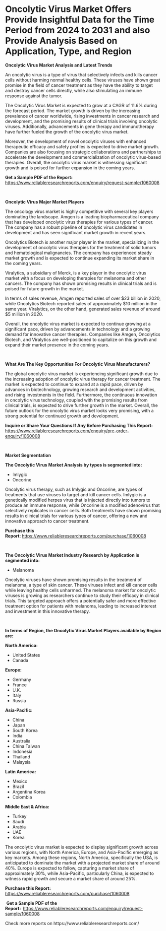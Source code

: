 <p><h1>Oncolytic Virus Market Offers Provide Insightful Data for the Time Period from 2024 to 2031 and also Provide Analysis Based on Application, Type, and Region</h1></p><p><strong>Oncolytic Virus Market Analysis and Latest Trends</strong></p>
<p><p>An oncolytic virus is a type of virus that selectively infects and kills cancer cells without harming normal healthy cells. These viruses have shown great promise in the field of cancer treatment as they have the ability to target and destroy cancer cells directly, while also stimulating an immune response against the tumor.</p><p>The Oncolytic Virus Market is expected to grow at a CAGR of 11.6% during the forecast period. The market growth is driven by the increasing prevalence of cancer worldwide, rising investments in cancer research and development, and the promising results of clinical trials involving oncolytic viruses. Additionally, advancements in gene therapy and immunotherapy have further fueled the growth of the oncolytic virus market.</p><p>Moreover, the development of novel oncolytic viruses with enhanced therapeutic efficacy and safety profiles is expected to drive market growth. Companies are also focusing on strategic collaborations and partnerships to accelerate the development and commercialization of oncolytic virus-based therapies. Overall, the oncolytic virus market is witnessing significant growth and is poised for further expansion in the coming years.</p></p>
<p><strong>Get a Sample PDF of the Report:&nbsp;</strong> <a href="https://www.reliableresearchreports.com/enquiry/request-sample/1060008">https://www.reliableresearchreports.com/enquiry/request-sample/1060008</a></p>
<p>&nbsp;</p>
<p><strong>Oncolytic Virus Major Market Players</strong></p>
<p><p>The oncology virus market is highly competitive with several key players dominating the landscape. Amgen is a leading biopharmaceutical company that has developed oncolytic virus therapies for various types of cancer. The company has a robust pipeline of oncolytic virus candidates in development and has seen significant market growth in recent years.</p><p>Oncolytics Biotech is another major player in the market, specializing in the development of oncolytic virus therapies for the treatment of solid tumors and hematological malignancies. The company has experienced steady market growth and is expected to continue expanding its market share in the coming years.</p><p>Viralytics, a subsidiary of Merck, is a key player in the oncolytic virus market with a focus on developing therapies for melanoma and other cancers. The company has shown promising results in clinical trials and is poised for future growth in the market.</p><p>In terms of sales revenue, Amgen reported sales of over $23 billion in 2020, while Oncolytics Biotech reported sales of approximately $10 million in the same year. Viralytics, on the other hand, generated sales revenue of around $5 million in 2020.</p><p>Overall, the oncolytic virus market is expected to continue growing at a significant pace, driven by advancements in technology and a growing demand for innovative cancer therapies. Companies like Amgen, Oncolytics Biotech, and Viralytics are well-positioned to capitalize on this growth and expand their market presence in the coming years.</p></p>
<p>&nbsp;</p>
<p><strong>What Are The Key Opportunities For Oncolytic Virus Manufacturers?</strong></p>
<p><p>The global oncolytic virus market is experiencing significant growth due to the increasing adoption of oncolytic virus therapy for cancer treatment. The market is expected to continue to expand at a rapid pace, driven by advances in biotechnology, growing research and development activities, and rising investments in the field. Furthermore, the continuous innovation in oncolytic virus technology, coupled with the promising results from clinical trials, is expected to drive further growth in the market. Overall, the future outlook for the oncolytic virus market looks very promising, with a strong potential for continued growth and development.</p></p>
<p><strong>Inquire or Share Your Questions If Any Before Purchasing This Report:</strong> <a href="https://www.reliableresearchreports.com/enquiry/pre-order-enquiry/1060008">https://www.reliableresearchreports.com/enquiry/pre-order-enquiry/1060008</a></p>
<p>&nbsp;</p>
<p><strong>Market Segmentation</strong></p>
<p><strong>The Oncolytic Virus Market Analysis by types is segmented into:</strong></p>
<p><ul><li>Imlygic</li><li>Oncorine</li></ul></p>
<p><p>Oncolytic virus therapy, such as Imlygic and Oncorine, are types of treatments that use viruses to target and kill cancer cells. Imlygic is a genetically modified herpes virus that is injected directly into tumors to produce an immune response, while Oncorine is a modified adenovirus that selectively replicates in cancer cells. Both treatments have shown promising results in clinical trials for various types of cancer, offering a new and innovative approach to cancer treatment.</p></p>
<p><strong>Purchase this Report:&nbsp;</strong><a href="https://www.reliableresearchreports.com/purchase/1060008">https://www.reliableresearchreports.com/purchase/1060008</a></p>
<p>&nbsp;</p>
<p><strong>The Oncolytic Virus Market Industry Research by Application is segmented into:</strong></p>
<p><ul><li>Melanoma</li></ul></p>
<p><p>Oncolytic viruses have shown promising results in the treatment of melanoma, a type of skin cancer. These viruses infect and kill cancer cells while leaving healthy cells unharmed. The melanoma market for oncolytic viruses is growing as researchers continue to study their efficacy in clinical trials. This targeted approach offers a potentially safer and more effective treatment option for patients with melanoma, leading to increased interest and investment in this innovative therapy.</p></p>
<p>&nbsp;</p>
<p><strong>In terms of Region, the Oncolytic Virus Market Players available by Region are:</strong></p>
<p>
    <p> <strong> North America: </strong>
        <ul>
            <li>United States</li>
            <li>Canada</li>
        </ul>
        </p> 
    <p> <strong> Europe: </strong>
        <ul>
            <li>Germany</li>
            <li>France</li>
            <li>U.K.</li>
            <li>Italy</li>
            <li>Russia</li>
        </ul>
        </p> 
    <p> <strong> Asia-Pacific: </strong>
        <ul>
            <li>China</li>
            <li>Japan</li>
            <li>South Korea</li>
            <li>India</li>
            <li>Australia</li>
            <li>China Taiwan</li>
            <li>Indonesia</li>
            <li>Thailand</li>
            <li>Malaysia</li>
        </ul>
        </p> 
    <p> <strong> Latin America: </strong>
        <ul>
            <li>Mexico</li>
            <li>Brazil</li>
            <li>Argentina Korea</li>
            <li>Colombia</li>
        </ul>
        </p> 
    <p> <strong> Middle East & Africa: </strong>
        <ul>
            <li>Turkey</li>
            <li>Saudi</li>
            <li>Arabia</li>
            <li>UAE</li>
            <li>Korea</li>
        </ul>
    </p>
    </p>
<p><p>The oncolytic virus market is expected to display significant growth across various regions, with North America, Europe, and Asia-Pacific emerging as key markets. Among these regions, North America, specifically the USA, is anticipated to dominate the market with a projected market share of around 40%. Europe is expected to follow, capturing a market share of approximately 30%, while Asia-Pacific, particularly China, is expected to witness rapid growth and secure a market share of around 25%.</p></p>
<p><strong>Purchase this Report: </strong><a href="https://www.reliableresearchreports.com/purchase/1060008">https://www.reliableresearchreports.com/purchase/1060008</a></p>
<p>&nbsp;<strong>Get a Sample PDF of the Report:&nbsp;&nbsp;</strong><a href="https://www.reliableresearchreports.com/enquiry/request-sample/1060008">https://www.reliableresearchreports.com/enquiry/request-sample/1060008</a></p>
<p><strong></strong></p>
<p>Check more reports on https://www.reliableresearchreports.com/</p>
